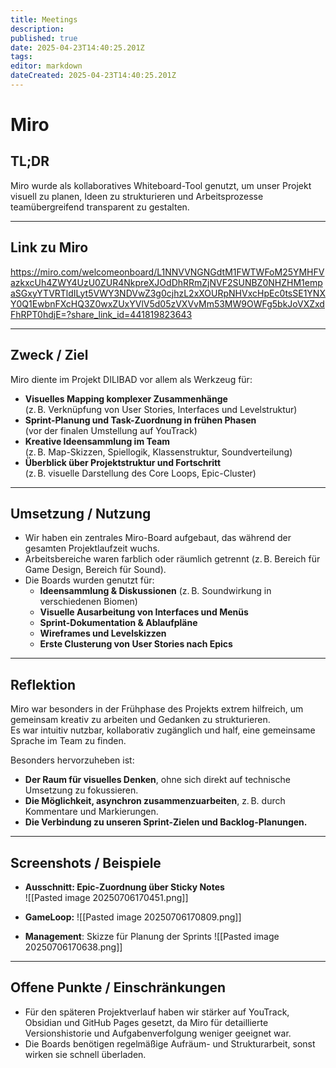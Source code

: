 ```yaml
---
title: Meetings
description: 
published: true
date: 2025-04-23T14:40:25.201Z
tags: 
editor: markdown
dateCreated: 2025-04-23T14:40:25.201Z
---
```

# Miro

## TL;DR  
Miro wurde als kollaboratives Whiteboard-Tool genutzt, um unser Projekt visuell zu planen, Ideen zu strukturieren und Arbeitsprozesse teamübergreifend transparent zu gestalten.

--- 
## Link zu Miro

https://miro.com/welcomeonboard/L1NNVVNGNGdtM1FWTWFoM25YMHFVazkxcUh4ZWY4UzU0ZUR4NkpreXJOdDhRRmZjNVF2SUNBZ0NHZHM1empaSGxyYTVRTldILyt5VWY3NDVwZ3g0cjhzL2xXOURpNHVxcHpEc0tsSE1YNXY0Q1EwbnFXcHQ3Z0wxZUxYVlV5d05zVXVvMm53MW9OWFg5bkJoVXZxdFhRPT0hdjE=?share_link_id=441819823643

---

## Zweck / Ziel  
Miro diente im Projekt DILIBAD vor allem als Werkzeug für:

- **Visuelles Mapping komplexer Zusammenhänge**  
  (z. B. Verknüpfung von User Stories, Interfaces und Levelstruktur)
- **Sprint-Planung und Task-Zuordnung in frühen Phasen**  
  (vor der finalen Umstellung auf YouTrack)
- **Kreative Ideensammlung im Team**  
  (z. B. Map-Skizzen, Spiellogik, Klassenstruktur, Soundverteilung)
- **Überblick über Projektstruktur und Fortschritt**  
  (z. B. visuelle Darstellung des Core Loops, Epic-Cluster)

---

## Umsetzung / Nutzung
- Wir haben ein zentrales Miro-Board aufgebaut, das während der gesamten Projektlaufzeit wuchs.
- Arbeitsbereiche waren farblich oder räumlich getrennt (z. B. Bereich für Game Design, Bereich für Sound).
- Die Boards wurden genutzt für:
  - **Ideensammlung & Diskussionen** (z. B. Soundwirkung in verschiedenen Biomen)
  - **Visuelle Ausarbeitung von Interfaces und Menüs**
  - **Sprint-Dokumentation & Ablaufpläne**
  - **Wireframes und Levelskizzen**
  - **Erste Clusterung von User Stories nach Epics**

---

## Reflektion
Miro war besonders in der Frühphase des Projekts extrem hilfreich, um gemeinsam kreativ zu arbeiten und Gedanken zu strukturieren.  
Es war intuitiv nutzbar, kollaborativ zugänglich und half, eine gemeinsame Sprache im Team zu finden.

Besonders hervorzuheben ist:
- **Der Raum für visuelles Denken**, ohne sich direkt auf technische Umsetzung zu fokussieren.
- **Die Möglichkeit, asynchron zusammenzuarbeiten**, z. B. durch Kommentare und Markierungen.
- **Die Verbindung zu unseren Sprint-Zielen und Backlog-Planungen.**

---

## Screenshots / Beispiele


- **Ausschnitt: Epic-Zuordnung über Sticky Notes**  
![[Pasted image 20250706170451.png]]


- **GameLoop:**
![[Pasted image 20250706170809.png]]
 

- **Management**: Skizze für Planung der Sprints
![[Pasted image 20250706170638.png]]

---

## Offene Punkte / Einschränkungen
- Für den späteren Projektverlauf haben wir stärker auf YouTrack, Obsidian und GitHub Pages gesetzt, da Miro für detaillierte Versionshistorie und Aufgabenverfolgung weniger geeignet war.
- Die Boards benötigen regelmäßige Aufräum- und Strukturarbeit, sonst wirken sie schnell überladen.
